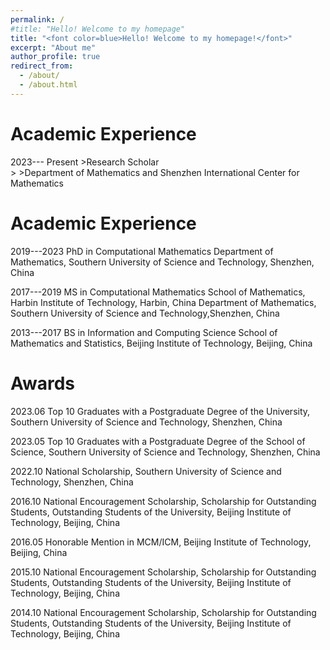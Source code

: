 ```yaml
---
permalink: /
#title: "Hello! Welcome to my homepage"
title: "<font color=blue>Hello! Welcome to my homepage!</font>"
excerpt: "About me"
author_profile: true
redirect_from: 
  - /about/
  - /about.html
---
```








Academic Experience
======
2023--- Present  >Research Scholar    
                 >
                 >Department of Mathematics and Shenzhen International Center for Mathematics

Academic Experience
======
2019---2023 PhD in  Computational Mathematics
          Department of Mathematics, Southern University of Science and Technology, Shenzhen, China
  
2017---2019  MS in Computational Mathematics
           School of Mathematics, Harbin Institute of Technology, Harbin, China 
           Department of Mathematics, Southern University of Science and Technology,Shenzhen, China

2013---2017 BS in Information and Computing Science
           School of Mathematics and Statistics, Beijing Institute of Technology, Beijing, China


Awards
======
2023.06 Top 10 Graduates with a Postgraduate Degree of the University, Southern University of Science and Technology, Shenzhen, China

2023.05 Top 10 Graduates with a Postgraduate Degree of the School of Science,
Southern University of Science and Technology, Shenzhen, China

2022.10 National Scholarship, Southern University of Science and Technology, Shenzhen, China

2016.10 National Encouragement Scholarship, Scholarship for Outstanding Students, Outstanding Students of the University, Beijing Institute of Technology, Beijing, China

2016.05 Honorable Mention in MCM/ICM, Beijing Institute of Technology, Beijing, China

2015.10 National Encouragement Scholarship, Scholarship for Outstanding Students, Outstanding Students of the University, Beijing Institute of Technology, Beijing, China

2014.10 National Encouragement Scholarship, Scholarship for Outstanding Students, Outstanding Students of the University, Beijing Institute of Technology, Beijing, China
